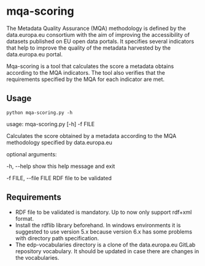 # mqa-scoring

The Metadata Quality Assurance (MQA) methodology is defined by the data.europa.eu consortium with the aim of improving the accessibility of datasets published on EU open data portals. It specifies several indicators that help to improve the quality of the metadata harvested by the data.europa.eu portal.

Mqa-scoring is a tool that calculates the score a metadata obtains according to the MQA indicators. The tool also verifies that the requirements specified by the MQA for each indicator are met.

## Usage

`python mqa-scoring.py -h`

usage: mqa-scoring.py [-h] -f FILE

Calculates the score obtained by a metadata according to the MQA methodology specified by data.europa.eu

optional arguments:

  -h, --help            show this help message and exit
  
  -f FILE, --file FILE  RDF file to be validated

## Requirements

- RDF file to be validated is mandatory. Up to now only support rdf+xml format.
- Install the rdflib library beforehand. In windows environments it is suggested to use version 5.x because version 6.x has some problems with directory path specification.
- The edp-vocabularies directory is a clone of the data.europa.eu GitLab repository vocabulary. It should be updated in case there are changes in the vocabularies.
